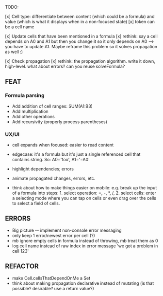 TODO:

[x] Cell type: differentiate between content (which could be a formula) and value (which is what it displays when in a non-focused state)
[x] token can be a cell name

[x] Update cells that have been mentioned in a formula
[x] rethink: say a cell depends on A0 and A1 but then you change it so it only depends on A0 --> you have to update A1. Maybe reframe this problem so it solves propagation as well :)

[x] Check propagation
[x] rethink: the propagation algorithm. write it down, high-level. what about errors? can you reuse solveFormula?

## FEAT

### Formula parsing

-   Add addition of cell ranges: SUM(A1:B3)
-   Add multiplication
-   Add other operations
-   Add recursivity (properly process parentheses)

### UX/UI

-   cell expands when focused: easier to read content
-   edgecase: it's a formula but it's just a single referenced cell that contains string. So: A0='foo', A1='=A0'
-   highlight dependencies; errors
-   animate propagated changes, errors, etc.

-   think about how to make things easier on mobile: e.g. break up the input of a formula into steps: 1. select operation: =, -, \*, /, 2. select cells: enter a selecting mode where you can tap on cells or even drag over the cells to select a field of cells.

## ERRORS

-   Big picture -- implement non-console error messaging
-   only keep 1 error/newest error per cell (?)
-   mb ignore empty cells in formula instead of throwing, mb treat them as 0
-   log cell name instead of raw index in error message 'we got a problem in cell 123'

## REFACTOR

-   make Cell.cellsThatDependOnMe a Set
-   think about making propagation declarative instead of mutating (is that possible? desirable? use a return value?)
